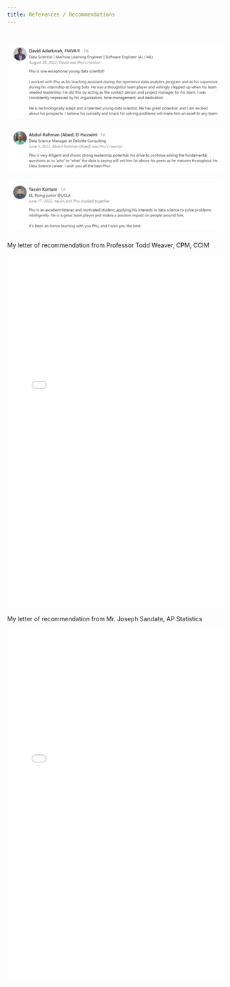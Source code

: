 ```yaml
---
title: References / Recommendations
---
```


<br>

![David Adarkwah](assets/davidadarkwah.png)

![Abed](assets/abed.png)

![Yassin Kortam](assets/yassin.png)


My letter of recommendation from Professor Todd Weaver, CPM, CCIM

<embed src="assets/PhuDang_LetterofRec_ProfWeaver.pdf" type="application/pdf" width="100%" height="820">


My letter of recommendation from Mr. Joseph Sandate, AP Statistics

<embed src="assets/PhuDang_LetterofRec_MrSandate.pdf" type="application/pdf" width="100%" height="820">